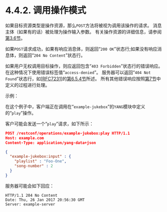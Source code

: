 # 4.4.2. 调用操作模式

如果目标资源类型是操作资源，那么`POST`方法将被视为调用该操作的请求。 消息主体（如果有的话）被处理为操作输入参数。 有关操作资源的详细信息，请参阅[第3.6节](../section-3/3.6.md)。

如果`POST`请求成功，如果有响应消息体，则返回“`200 OK`”状态行;如果没有响应消息体，则返回“`204 No Content`”状态行。

如果用户无权调用目标操作，则应返回包含“`403 Forbidden`”状态行的错误响应。 在这种情况下使用错误标签值“`access-denied`”。 服务器可以返回“`404 Not Found`”状态行，如[[RFC7231](https://tools.ietf.org/html/rfc7231)]的[第6.5.4节](https://tools.ietf.org/html/rfc7231#section-6.5.4)所述。 所有其他错误响应按照[第7节](../section-7/README.md)中定义的过程进行处理。

示例：

在这个例子中，客户端正在调用在“`example-jukebox`”的`YANG`模块中定义的“`play`”操作。

客户可能会发送一个“`play`”请求，如下所示：

```JSON
POST /restconf/operations/example-jukebox:play HTTP/1.1
Host: example.com
Content-Type: application/yang-data+json

{
  "example-jukebox:input" : {
    "playlist" : "Foo-One",
    "song-number" : 2
  }
}
```

服务器可能会如下回应：

```
HTTP/1.1 204 No Content
Date: Thu, 26 Jan 2017 20:56:30 GMT
Server: example-server
```
